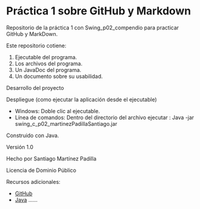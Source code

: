 # Práctica 1 sobre GitHub y Markdown
Repositorio de la práctica 1 con Swing_p02_compendio para practicar GitHub y MarkDown.

Este repositorio cotiene:
  1. Ejecutable del programa.
  2. Los archivos del programa.
  3. Un JavaDoc del programa.
  4. Un documento sobre su usabilidad.
  
Desarrollo del proyecto

Despliegue (como ejecutar la aplicación desde el ejecutable)
  * Windows: Doble clic al ejecutable.
  * Línea de comandos: Dentro del directorio del archivo ejecutar : Java -jar swing_c_p02_martinezPadillaSantiago.jar
  
Construido con Java.

Versión 1.0

Hecho por Santiago Martínez Padilla

Licencia de Dominio Público

Recursos adicionales:
 * [GitHub](https://github.com)
 * [Java](https://www.java.com/es/download/)
……
